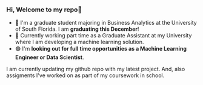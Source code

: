 ### Hi, Welcome to my repo👋

<!--
**veerak2/veerak2** is a ✨ _special_ ✨ repository because its `README.md` (this file) appears on your GitHub profile.
-->

- 🏫 I'm a graduate student majoring in Business Analytics at the University of South Florida. I am **graduating this December**! 
- 💼 Currently working part time as a Graduate Assistant at my University where I am developing a machine learning solution.
- 🟢 I'm **looking out for full time opportunities as a Machine Learning Engineer or Data Scientist**. 

I am currently updating my github repo with my latest project. And, also assigments I've worked on as part of my coursework in school.

<!--
- 🔭 I’m currently working on ...
- 🌱 I’m currently learning ...
- 👯 I’m looking to collaborate on ...
- 🤔 I’m looking for help with ...
- 💬 Ask me about ...
- 📫 How to reach me: ...
- 😄 Pronouns: ...
- ⚡ Fun fact: ...
-->
